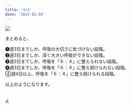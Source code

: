 ```yaml
---
title: '4/4'
date: '2022-01-04'
---
```

![](/images/a_05.jpg)

まとめると、

➊週3日までしか、呼吸の大切さに気づけない段階。  
➋週3日までしか、深く大きい呼吸ができない段階。  
➌週3日までしか、呼吸を「６：４」に整えられない段階。  
➍週3日までしか、呼吸を「６：４」に整え続けられない段階。  
④週4日以上、呼吸を「６：４」に整え続けられる段階。

以上のようになります。  

　  
[ ↲ ](https://01234567890.thebase.in/about)
